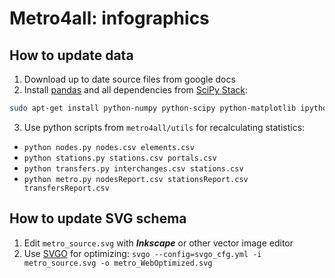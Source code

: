 Metro4all: infographics
======

How to update data
------

1. Download up to date source files from google docs
2. Install [pandas](http://pandas.pydata.org) and all dependencies from [SciPy Stack](http://www.scipy.org):
```bash
sudo apt-get install python-numpy python-scipy python-matplotlib ipython ipython-notebook python-pandas
```
3. Use python scripts from `metro4all/utils` for recalculating statistics:
  - `python nodes.py nodes.csv elements.csv`
  - `python stations.py stations.csv portals.csv`
  - `python transfers.py interchanges.csv stations.csv`
  - `python metro.py nodesReport.csv stationsReport.csv transfersReport.csv`
  
How to update SVG schema
------

1. Edit `metro_source.svg` with ***Inkscape*** or other vector image editor
2. Use [SVGO](https://github.com/svg/svgo) for optimizing: `svgo --config=svgo_cfg.yml -i metro_source.svg -o metro_WebOptimized.svg`
